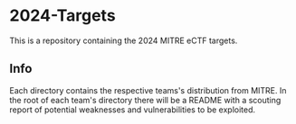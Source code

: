 # 2024-Targets
This is a repository containing the 2024 MITRE eCTF targets. 

## Info
Each directory contains the respective teams's distribution from MITRE. In the root of each team's directory there will be a README with a scouting report of potential weaknesses and vulnerabilities to be exploited. 
